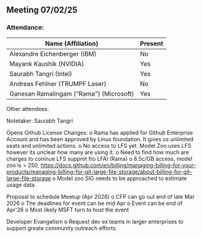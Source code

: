 ##  Meeting 07/02/25

### Attendance:

| Name (Affiliation)              | Present  |
| ------------------------------- | -------- |
| Alexandre Eichenberger (IBM)            | No |
| Mayank Kaushik (NVIDIA)                 | Yes |
| Saurabh Tangri (Intel)                  | Yes |
| Andreas Fehlner (TRUMPF Laser)          | No |
| Ganesan Ramalingam ("Rama") (Microsoft) | Yes |

Other attendees:

Notetaker: Saurabh Tangri

Opens
  Github License Changes: 
  o Rama has applied for Github Enterprise Account and has been approved by Linux foundation. It gives us unlimited seats and unlimited actions.
  o No access to LFS yet. Model Zoo uses LFS however its unclear how many are using it.
  o Need to find how much are charges to coninue LFS supprot fro LFAI (Rama)
  o 8.5c/GB access, model zoo is > 250, https://docs.github.com/en/billing/managing-billing-for-your-products/managing-billing-for-git-large-file-storage/about-billing-for-git-large-file-storage
  o Model zoo SIG needs to be approached to estimate usage data.

  Proposal to schedule Meetup (Apr 2026)
  o CFP can go out end of late Mar 2026
  o The deadlines for event can be mid Apr
  o Event can be end of Apr'26
  o Most likely MSFT turn to host the event

  Developer Evangelism
  o Request dev ex teams in larger enterprises to support greate community outreach efforts.





